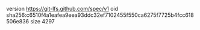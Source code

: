version https://git-lfs.github.com/spec/v1
oid sha256:c6510f4a1eafea9eea93ddc32ef7102455f550ca6275f7725b4fcc618506e836
size 4297
